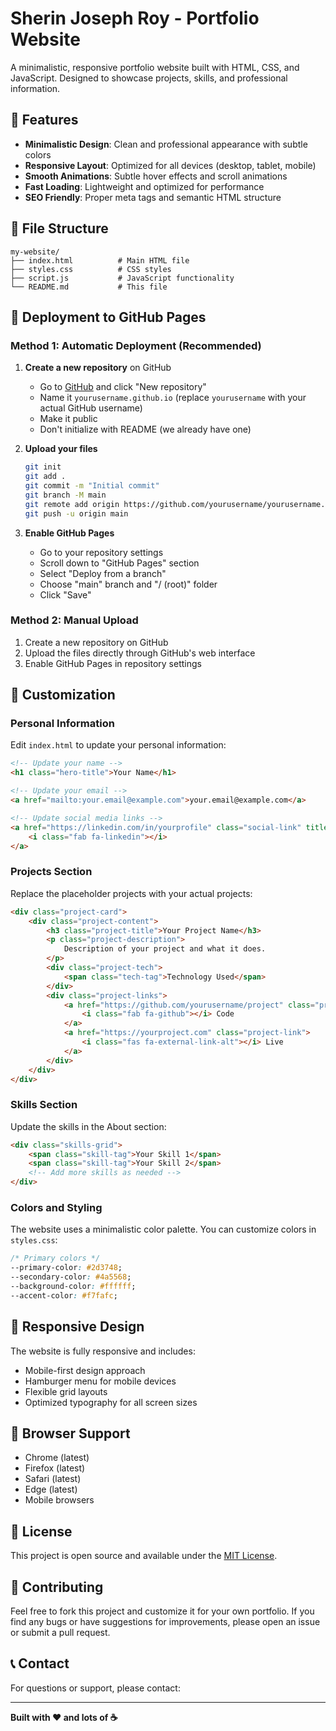 # Sherin Joseph Roy - Portfolio Website

A minimalistic, responsive portfolio website built with HTML, CSS, and JavaScript. Designed to showcase projects, skills, and professional information.

## 🌟 Features

- **Minimalistic Design**: Clean and professional appearance with subtle colors
- **Responsive Layout**: Optimized for all devices (desktop, tablet, mobile)
- **Smooth Animations**: Subtle hover effects and scroll animations
- **Fast Loading**: Lightweight and optimized for performance
- **SEO Friendly**: Proper meta tags and semantic HTML structure

## 📁 File Structure

```
my-website/
├── index.html          # Main HTML file
├── styles.css          # CSS styles
├── script.js           # JavaScript functionality
└── README.md           # This file
```

## 🚀 Deployment to GitHub Pages

### Method 1: Automatic Deployment (Recommended)

1. **Create a new repository** on GitHub
   - Go to [GitHub](https://github.com) and click "New repository"
   - Name it `yourusername.github.io` (replace `yourusername` with your actual GitHub username)
   - Make it public
   - Don't initialize with README (we already have one)

2. **Upload your files**
   ```bash
   git init
   git add .
   git commit -m "Initial commit"
   git branch -M main
   git remote add origin https://github.com/yourusername/yourusername.github.io.git
   git push -u origin main
   ```

3. **Enable GitHub Pages**
   - Go to your repository settings
   - Scroll down to "GitHub Pages" section
   - Select "Deploy from a branch"
   - Choose "main" branch and "/ (root)" folder
   - Click "Save"

### Method 2: Manual Upload

1. Create a new repository on GitHub
2. Upload the files directly through GitHub's web interface
3. Enable GitHub Pages in repository settings

## 🎨 Customization

### Personal Information

Edit `index.html` to update your personal information:

```html
<!-- Update your name -->
<h1 class="hero-title">Your Name</h1>

<!-- Update your email -->
<a href="mailto:your.email@example.com">your.email@example.com</a>

<!-- Update social media links -->
<a href="https://linkedin.com/in/yourprofile" class="social-link" title="LinkedIn">
    <i class="fab fa-linkedin"></i>
</a>
```

### Projects Section

Replace the placeholder projects with your actual projects:

```html
<div class="project-card">
    <div class="project-content">
        <h3 class="project-title">Your Project Name</h3>
        <p class="project-description">
            Description of your project and what it does.
        </p>
        <div class="project-tech">
            <span class="tech-tag">Technology Used</span>
        </div>
        <div class="project-links">
            <a href="https://github.com/yourusername/project" class="project-link">
                <i class="fab fa-github"></i> Code
            </a>
            <a href="https://yourproject.com" class="project-link">
                <i class="fas fa-external-link-alt"></i> Live
            </a>
        </div>
    </div>
</div>
```

### Skills Section

Update the skills in the About section:

```html
<div class="skills-grid">
    <span class="skill-tag">Your Skill 1</span>
    <span class="skill-tag">Your Skill 2</span>
    <!-- Add more skills as needed -->
</div>
```

### Colors and Styling

The website uses a minimalistic color palette. You can customize colors in `styles.css`:

```css
/* Primary colors */
--primary-color: #2d3748;
--secondary-color: #4a5568;
--background-color: #ffffff;
--accent-color: #f7fafc;
```

## 📱 Responsive Design

The website is fully responsive and includes:

- Mobile-first design approach
- Hamburger menu for mobile devices
- Flexible grid layouts
- Optimized typography for all screen sizes

## 🔧 Browser Support

- Chrome (latest)
- Firefox (latest)
- Safari (latest)
- Edge (latest)
- Mobile browsers

## 📝 License

This project is open source and available under the [MIT License](LICENSE).

## 🤝 Contributing

Feel free to fork this project and customize it for your own portfolio. If you find any bugs or have suggestions for improvements, please open an issue or submit a pull request.

## 📞 Contact

For questions or support, please contact:


---

**Built with ❤️ and lots of ☕** 
